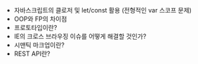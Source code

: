 * 자바스크립트의 클로저 및 let/const 활용 (전형적인 var 스코프 문제)
* OOP와 FP의 차이점
* 프로토타입이란?
* IE의 크로스 브라우징 이슈를 어떻게 해결할 것인가?
* 시맨틱 마크업이란?
* REST API란?

